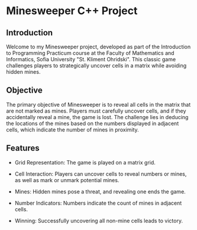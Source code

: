 # Minesweeper C++ Project

## Introduction

Welcome to my Minesweeper project, developed as part of the Introduction to Programming Practicum course at the Faculty of Mathematics and Informatics, Sofia University "St. Kliment Ohridski". This classic game challenges players to strategically uncover cells in a matrix while avoiding hidden mines.

## Objective

The primary objective of Minesweeper is to reveal all cells in the matrix that are not marked as mines. Players must carefully uncover cells, and if they accidentally reveal a mine, the game is lost. The challenge lies in deducing the locations of the mines based on the numbers displayed in adjacent cells, which indicate the number of mines in proximity.

## Features

* Grid Representation: The game is played on a matrix grid.

* Cell Interaction: Players can uncover cells to reveal numbers or mines, as well as mark or unmark potential mines.

* Mines: Hidden mines pose a threat, and revealing one ends the game.

* Number Indicators: Numbers indicate the count of mines in adjacent cells.

* Winning: Successfully uncovering all non-mine cells leads to victory.
